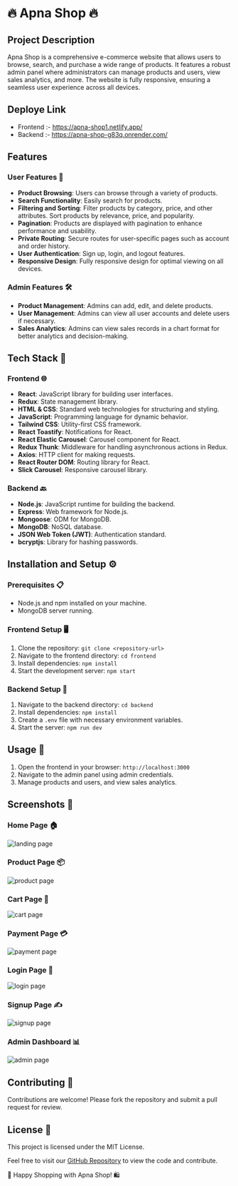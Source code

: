 #  🔥 Apna Shop  🔥

## Project Description
Apna Shop is a comprehensive e-commerce website that allows users to browse, search, and purchase a wide range of products. It features a robust admin panel where administrators can manage products and users, view sales analytics, and more. The website is fully responsive, ensuring a seamless user experience across all devices.

## Deploye Link
- Frontend :- https://apna-shop1.netlify.app/
- Backend :- https://apna-shop-g83q.onrender.com/

## Features

### User Features 👥
- **Product Browsing**: Users can browse through a variety of products.
- **Search Functionality**: Easily search for products.
- **Filtering and Sorting**: Filter products by category, price, and other attributes. Sort products by relevance, price, and popularity.
- **Pagination**: Products are displayed with pagination to enhance performance and usability.
- **Private Routing**: Secure routes for user-specific pages such as account and order history.
- **User Authentication**: Sign up, login, and logout features.
- **Responsive Design**: Fully responsive design for optimal viewing on all devices.

### Admin Features 🛠️
- **Product Management**: Admins can add, edit, and delete products.
- **User Management**: Admins can view all user accounts and delete users if necessary.
- **Sales Analytics**: Admins can view sales records in a chart format for better analytics and decision-making.

## Tech Stack 🧰

### Frontend 🌐
- **React**: JavaScript library for building user interfaces.
- **Redux**: State management library.
- **HTML & CSS**: Standard web technologies for structuring and styling.
- **JavaScript**: Programming language for dynamic behavior.
- **Tailwind CSS**: Utility-first CSS framework.
- **React Toastify**: Notifications for React.
- **React Elastic Carousel**: Carousel component for React.
- **Redux Thunk**: Middleware for handling asynchronous actions in Redux.
- **Axios**: HTTP client for making requests.
- **React Router DOM**: Routing library for React.
- **Slick Carousel**: Responsive carousel library.

### Backend 🔙
- **Node.js**: JavaScript runtime for building the backend.
- **Express**: Web framework for Node.js.
- **Mongoose**: ODM for MongoDB.
- **MongoDB**: NoSQL database.
- **JSON Web Token (JWT)**: Authentication standard.
- **bcryptjs**: Library for hashing passwords.

## Installation and Setup ⚙️

### Prerequisites 📋
- Node.js and npm installed on your machine.
- MongoDB server running.

### Frontend Setup 🖥️
1. Clone the repository: `git clone <repository-url>`
2. Navigate to the frontend directory: `cd frontend`
3. Install dependencies: `npm install`
4. Start the development server: `npm start`

### Backend Setup 🔧
1. Navigate to the backend directory: `cd backend`
2. Install dependencies: `npm install`
3. Create a `.env` file with necessary environment variables.
4. Start the server: `npm run dev`

## Usage 🚀
1. Open the frontend in your browser: `http://localhost:3000`
2. Navigate to the admin panel using admin credentials.
3. Manage products and users, and view sales analytics.

## Screenshots 📸
### Home Page 🏠
![landing page](https://github.com/Md-abdul/Apna-Shop/assets/112768514/db38dc7e-1836-4af4-95a6-715e295aa0ae)

### Product Page 📦
![product page](https://github.com/Md-abdul/Apna-Shop/assets/112768514/659eccfa-3ea3-41a1-81c5-9977d1281675)

### Cart Page 🛒
![cart page](https://github.com/Md-abdul/Apna-Shop/assets/112768514/7bbd33ab-7eda-4e5e-9224-8c487b66e4e2)

### Payment Page 💳
![payment page](https://github.com/Md-abdul/Apna-Shop/assets/112768514/2d786823-622d-4075-a955-fb3161768c0d)

### Login Page 🔐
![login page](https://github.com/Md-abdul/Apna-Shop/assets/112768514/4f7b8a2c-bc90-4b54-bd34-15cda93c3207)

### Signup Page ✍️
![signup page](https://github.com/Md-abdul/Apna-Shop/assets/112768514/0a202bfe-b4e1-4b44-a84c-c917b43d4147)

### Admin Dashboard 📊
![admin page](https://github.com/Md-abdul/Apna-Shop/assets/112768514/8923a090-c389-40aa-aeae-03e864f222f8)


## Contributing 🤝
Contributions are welcome! Please fork the repository and submit a pull request for review.

## License 📄
This project is licensed under the MIT License.

Feel free to visit our [GitHub Repository](link-to-repository) to view the code and contribute.

🚀 Happy Shopping with Apna Shop! 🛍️

